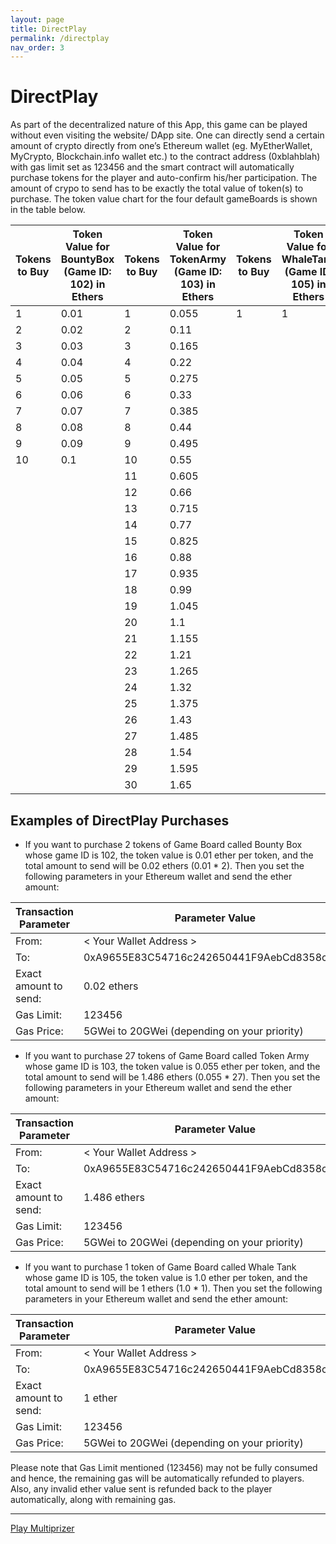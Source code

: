 ```yaml
---
layout: page
title: DirectPlay
permalink: /directplay
nav_order: 3
---
```

# DirectPlay

As part of the decentralized nature of this App, this game can be played without even visiting the website/ DApp site. One can directly send a certain amount of crypto directly from one’s Ethereum wallet (eg. MyEtherWallet, MyCrypto, Blockchain.info wallet etc.) to the contract address (0xblahblah) with gas limit set as 123456 and the smart contract will automatically purchase tokens for the player and auto-confirm his/her participation. The amount of crypo to send has to be exactly the total value of token(s) to purchase. The token value chart for the four default gameBoards is shown in the table below. 

|    Tokens to Buy    |    Token Value for BountyBox (Game ID: 102)   in Ethers    |    Tokens to Buy    |    Token Value for TokenArmy (Game ID: 103)   in Ethers    |    Tokens to Buy    |    Token Value for WhaleTank (Game ID: 105)   in Ethers    |
|---------------------|------------------------------------------------------------|---------------------|------------------------------------------------------------|---------------------|------------------------------------------------------------|
|    1                |    0.01                                                    |    1                |    0.055                                                   |    1                |    1                                                       |
|    2                |    0.02                                                    |    2                |    0.11                                                    |                     |                                                            |
|    3                |    0.03                                                    |    3                |    0.165                                                   |                     |                                                            |
|    4                |    0.04                                                    |    4                |    0.22                                                    |                     |                                                            |
|    5                |    0.05                                                    |    5                |    0.275                                                   |                     |                                                            |
|    6                |    0.06                                                    |    6                |    0.33                                                    |                     |                                                            |
|    7                |    0.07                                                    |    7                |    0.385                                                   |                     |                                                            |
|    8                |    0.08                                                    |    8                |    0.44                                                    |                     |                                                            |
|    9                |    0.09                                                    |    9                |    0.495                                                   |                     |                                                            |
|    10               |    0.1                                                     |    10               |    0.55                                                    |                     |                                                            |
|                     |                                                            |    11               |    0.605                                                   |                     |                                                            |
|                     |                                                            |    12               |    0.66                                                    |                     |                                                            |
|                     |                                                            |    13               |    0.715                                                   |                     |                                                            |
|                     |                                                            |    14               |    0.77                                                    |                     |                                                            |
|                     |                                                            |    15               |    0.825                                                   |                     |                                                            |
|                     |                                                            |    16               |    0.88                                                    |                     |                                                            |
|                     |                                                            |    17               |    0.935                                                   |                     |                                                            |
|                     |                                                            |    18               |    0.99                                                    |                     |                                                            |
|                     |                                                            |    19               |    1.045                                                   |                     |                                                            |
|                     |                                                            |    20               |    1.1                                                     |                     |                                                            |
|                     |                                                            |    21               |    1.155                                                   |                     |                                                            |
|                     |                                                            |    22               |    1.21                                                    |                     |                                                            |
|                     |                                                            |    23               |    1.265                                                   |                     |                                                            |
|                     |                                                            |    24               |    1.32                                                    |                     |                                                            |
|                     |                                                            |    25               |    1.375                                                   |                     |                                                            |
|                     |                                                            |    26               |    1.43                                                    |                     |                                                            |
|                     |                                                            |    27               |    1.485                                                   |                     |                                                            |
|                     |                                                            |    28               |    1.54                                                    |                     |                                                            |
|                     |                                                            |    29               |    1.595                                                   |                     |                                                            |
|                     |                                                            |    30               |    1.65                                                    |                     |                                                            |

## Examples of DirectPlay Purchases

*	If you want to purchase 2 tokens of Game Board called Bounty Box whose game ID is 102, the token value is 0.01 ether per token, and the total amount to send will be 0.02 ethers (0.01 * 2). Then you set the following parameters in your Ethereum wallet and send the ether amount: 

| Transaction   Parameter | Parameter Value                              |
|-------------------------|----------------------------------------------|
| From:                   | < Your Wallet Address >                        |
| To:                     | 0xA9655E83C54716c242650441F9AebCd8358cff7c                                   |
| Exact amount to send:   | 0.02 ethers                                  |
| Gas Limit:              | 123456                                       |
| Gas Price:              | 5GWei to 20GWei (depending on your priority) |

*	If you want to purchase 27 tokens of Game Board called Token Army whose game ID is 103, the token value is 0.055 ether per token, and the total amount to send will be 1.486 ethers (0.055 * 27). Then you set the following parameters in your Ethereum wallet and send the ether amount:

| Transaction   Parameter | Parameter Value                              |
|-------------------------|----------------------------------------------|
| From:                   | < Your Wallet Address >                        |
| To:                     | 0xA9655E83C54716c242650441F9AebCd8358cff7c                                   |
| Exact amount to send:   | 1.486 ethers                                  |
| Gas Limit:              | 123456                                       |
| Gas Price:              | 5GWei to 20GWei (depending on your priority) |

*	If you want to purchase 1 token of Game Board called Whale Tank whose game ID is 105, the token value is 1.0 ether per token, and the total amount to send will be 1 ethers (1.0 * 1). Then you set the following parameters in your Ethereum wallet and send the ether amount: 

| Transaction   Parameter | Parameter Value                              |
|-------------------------|----------------------------------------------|
| From:                   | < Your Wallet Address >                        |
| To:                     | 0xA9655E83C54716c242650441F9AebCd8358cff7c                                   |
| Exact amount to send:   | 1 ether                                      |
| Gas Limit:              | 123456                                       |
| Gas Price:              | 5GWei to 20GWei (depending on your priority) |

Please note that Gas Limit mentioned (123456) may not be fully consumed and hence, the remaining gas will be automatically refunded to players. Also, any invalid ether value sent is refunded back to the player automatically, along with remaining gas. 



---
[Play Multiprizer](https://ropsten.multiprizer.io)
